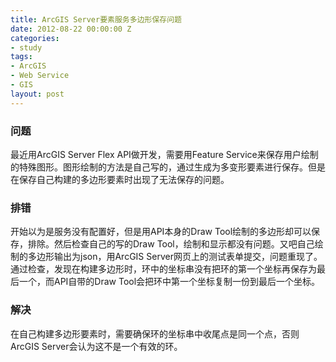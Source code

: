 ```yaml
---
title: ArcGIS Server要素服务多边形保存问题
date: 2012-08-22 00:00:00 Z
categories:
- study
tags:
- ArcGIS
- Web Service
- GIS
layout: post
---
```


### 问题

最近用ArcGIS Server Flex API做开发，需要用Feature Service来保存用户绘制的特殊图形。图形绘制的方法是自己写的，通过生成为多变形要素进行保存。但是在保存自己构建的多边形要素时出现了无法保存的问题。

### 排错

开始以为是服务没有配置好，但是用API本身的Draw Tool绘制的多边形却可以保存，排除。然后检查自己的写的Draw Tool，绘制和显示都没有问题。又吧自己绘制的多边形输出为json，用ArcGIS Server网页上的测试表单提交，问题重现了。通过检查，发现在构建多边形时，环中的坐标串没有把环的第一个坐标再保存为最后一个，而API自带的Draw Tool会把环中第一个坐标复制一份到最后一个坐标。

### 解决

在自己构建多边形要素时，需要确保环的坐标串中收尾点是同一个点，否则ArcGIS Server会认为这不是一个有效的环。